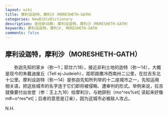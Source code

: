 ```yaml
---
layout: wiki
title: 摩利设迦特，摩利沙（MORESHETH-GATH）
categories: NewBibleDictionary
description: 圣经新词典: 摩利设迦特，摩利沙（MORESHETH-GATH）
keywords: 摩利设迦特，摩利沙, MORESHETH-GATH
comments: false
---
```


## 摩利设迦特，摩利沙（MORESHETH-GATH）

　　弥迦先知的家乡（弥一1；耶廿六18），接近非利士地的迦特（弥一14），大概是现今的朱戴迪废丘（Tell ej-Judeieh），距耶路撒冷西南卅二公里，在拉吉东北十公里。摩利设迦特（弥一14）是弥迦先知所列举的十二座城市之一，先知运用相关语，把这些城市的名字连于它们即将被侵略、遭审判的形式。举例来说，拉吉就像要付出妆奁（参：王上九16）给摩利沙，与她辞别（mo^res%et[ 读起来好像 m#~o^res*et[；后者的意思是订亲），因为这城市必被敌人攻占。

N.H.








